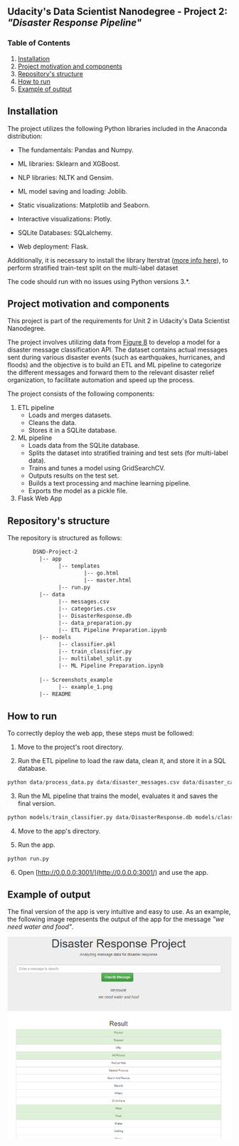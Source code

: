 ## Udacity's Data Scientist Nanodegree - Project 2: *"Disaster Response Pipeline"*

### Table of Contents

1. [Installation](#installation)
2. [Project motivation and components](#motivation_components)
3. [Repository's structure](#structure)
4. [How to run](#how_to_run)
5. [Example of output](#output)

## Installation <a name="installation"></a>

The project utilizes the following Python libraries included in the Anaconda distribution:

- The fundamentals: Pandas and Numpy. 

- ML libraries: Sklearn and XGBoost. 

- NLP libraries: NLTK and Gensim. 

- ML model saving and loading: Joblib. 

- Static visualizations: Matplotlib and Seaborn. 

- Interactive visualizations: Plotly. 

- SQLite Databases: SQLalchemy. 

- Web deployment: Flask. 

Additionally, it is necessary to install  the library Iterstrat ([more info here](https://github.com/trent-b/iterative-stratification)), to perform stratified train-test split on the multi-label dataset

The code should run with no issues using Python versions 3.*.

## Project motivation and components <a name="motivation_components"></a>

This project is part of the requirements for Unit 2 in Udacity's Data Scientist Nanodegree. 

The project involves utilizing data from [Figure 8](https://appen.com/) to develop a model for a disaster message classification API. The dataset contains actual messages sent during various disaster events (such as earthquakes, hurricanes, and floods) and the objective is to build an ETL and ML pipeline to categorize the different messages and forward them to the relevant disaster relief organization, to facilitate automation and speed up the process.

The project consists of the following components:

1. ETL pipeline
	- Loads and merges datasets. 
	- Cleans the data. 
	- Stores it in a SQLite database. 
2. ML pipeline
	- Loads data from the SQLite database. 
	- Splits the dataset into stratified training and test sets (for multi-label data).
    - Trains and tunes a model using GridSearchCV. 
    - Outputs results on the test set.  
	- Builds a text processing and machine learning pipeline. 
	- Exports the model as a pickle file. 
3. Flask Web App



## Repository's structure <a name="structure"></a>

The repository is structured as follows:

~~~~~~~
        DSND-Project-2
          |-- app                            
                |-- templates                
                        |-- go.html
                        |-- master.html
                |-- run.py                   
          |-- data
                |-- messages.csv     
                |-- categories.csv   
                |-- DisasterResponse.db      
                |-- data_preparation.py  
                |-- ETL Pipeline Preparation.ipynb  
          |-- models
                |-- classifier.pkl    
                |-- train_classifier.py  
                |-- multilabel_split.py 
                |-- ML Pipeline Preparation.ipynb  

          |-- Screenshots_example 
                |-- example_1.png
          |-- README
~~~~~~~


## How to run<a name = "how_to_run"></a>

To correctly deploy the web app, these steps must be followed:

1. Move to the project's root directory. 

2. Run the ETL pipeline to load the raw data, clean it, and store it in a SQL database. 

```python 
python data/process_data.py data/disaster_messages.csv data/disaster_categories.csv data/DisasterResponse.db 
```

3. Run the ML pipeline that trains the model, evaluates it and saves the final version. 

```python 
python models/train_classifier.py data/DisasterResponse.db models/classifier.pkl 
```

4. Move to the app's directory.  

5. Run the app.
```python 
python run.py
```

6. Open [http://0.0.0.0:3001/](http://0.0.0.0:3001/) and use the app. 

## Example of output <a name="output"></a>

The final version of the app is very intuitive and easy to use. As an example, the following image represents the output of the app for the message *"we need water and food"*. 

![example output](./Screenshots%20example/example_1.png)
